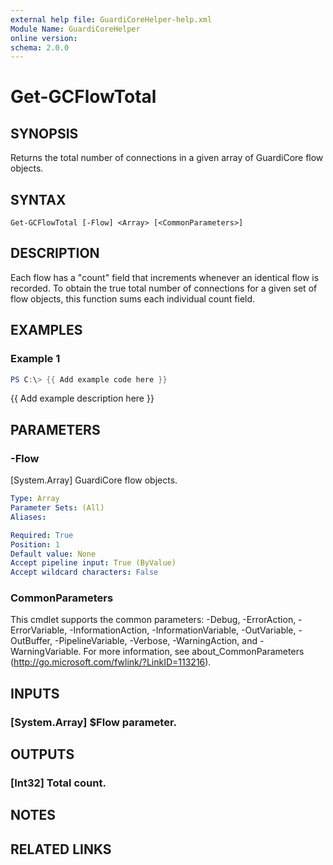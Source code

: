 ```yaml
---
external help file: GuardiCoreHelper-help.xml
Module Name: GuardiCoreHelper
online version:
schema: 2.0.0
---
```


# Get-GCFlowTotal

## SYNOPSIS
Returns the total number of connections in a given array of GuardiCore flow objects.

## SYNTAX

```
Get-GCFlowTotal [-Flow] <Array> [<CommonParameters>]
```

## DESCRIPTION
Each flow has a "count" field that increments whenever an identical flow is recorded.
To obtain the true total number of connections for a given set of flow objects, this function sums each individual count field.

## EXAMPLES

### Example 1
```powershell
PS C:\> {{ Add example code here }}
```

{{ Add example description here }}

## PARAMETERS

### -Flow
\[System.Array\] GuardiCore flow objects.

```yaml
Type: Array
Parameter Sets: (All)
Aliases:

Required: True
Position: 1
Default value: None
Accept pipeline input: True (ByValue)
Accept wildcard characters: False
```

### CommonParameters
This cmdlet supports the common parameters: -Debug, -ErrorAction, -ErrorVariable, -InformationAction, -InformationVariable, -OutVariable, -OutBuffer, -PipelineVariable, -Verbose, -WarningAction, and -WarningVariable.
For more information, see about_CommonParameters (http://go.microsoft.com/fwlink/?LinkID=113216).

## INPUTS

### [System.Array] $Flow parameter.
## OUTPUTS

### [Int32] Total count.
## NOTES

## RELATED LINKS

